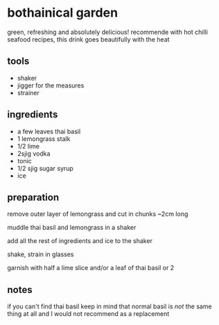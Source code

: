 # bothainical garden

green, refreshing and absolutely delicious! recommende with hot chilli seafood recipes, this drink goes beautifully with the heat

## tools

- shaker
- jigger for the measures
- strainer

## ingredients

- a few leaves thai basil
- 1 lemongrass stalk
- 1/2 lime
- 2sjig vodka
- tonic
- 1/2 sjig sugar syrup
- ice

## preparation

remove outer layer of lemongrass and cut in chunks ~2cm long

muddle thai basil and lemongrass in a shaker

add all the rest of ingredients and ice to the shaker

shake, strain in glasses

garnish with half a lime slice and/or a leaf of thai basil or 2

## notes

if you can't find thai basil keep in mind that normal basil is *not* the same thing at all and I would not recommend as a replacement
